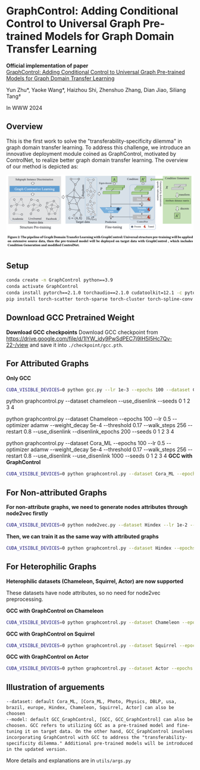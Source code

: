 # GraphControl: Adding Conditional Control to Universal Graph Pre-trained Models for Graph Domain Transfer Learning

**Official implementation of paper**  <br>[GraphControl: Adding Conditional Control to Universal Graph Pre-trained Models for Graph Domain Transfer Learning](https://arxiv.org/abs/2310.07365) <br>

Yun Zhu*, Yaoke Wang*, Haizhou Shi, Zhenshuo Zhang, Dian Jiao, Siliang Tang†

In WWW 2024

## Overview
This is the first work to solve the "transferability-specificity dilemma" in graph domain transfer learning. To address this challenge, we introduce an innovative deployment module coined as GraphControl, motivated by ControlNet, to realize better graph domain transfer learning. The overview of our method is depicted as:

![](./png/framework.png)


## Setup

```bash
conda create -n GraphControl python==3.9
conda activate GraphControl 
conda install pytorch==2.1.0 torchaudio==2.1.0 cudatoolkit=12.1 -c pytorch -c conda-forge
pip install torch-scatter torch-sparse torch-cluster torch-spline-conv torch-geometric -f https://data.pyg.org/whl/torch-2.1.0+cu121.html
```

## Download GCC Pretrained Weight

**Download GCC checkpoints**
Download GCC checkpoint from https://drive.google.com/file/d/1lYW_idy9PwSdPEC7j9IH5I5Hc7Qv-22-/view and save it into `./checkpoint/gcc.pth`. 

## For Attributed Graphs

**Only GCC**

```bash
CUDA_VISIBLE_DEVICES=0 python gcc.py --lr 1e-3 --epochs 100 --dataset Cora_ML --model GCC --use_adj --seeds 0 1 2 3 4 5 6 7 8 9 10 11 12 13 14 15 16 17 18 19
```
python graphcontrol.py --dataset chameleon --use_disenlink --seeds 0 1 2 3 4

python graphcontrol.py --dataset Chameleon --epochs 100 --lr 0.5 --optimizer adamw --weight_decay 5e-4 --threshold 0.17 --walk_steps 256 --restart 0.8 --use_disenlink --disenlink_epochs 200 --seeds 0 1 2 3 4


python graphcontrol.py --dataset Cora_ML --epochs 100 --lr 0.5 --optimizer adamw --weight_decay 5e-4 --threshold 0.17 --walk_steps 256 --restart 0.8 --use_disenlink --use_disenlink 1000 --seeds 0 1 2 3 4
**GCC with GraphControl**

```bash
CUDA_VISIBLE_DEVICES=0 python graphcontrol.py --dataset Cora_ML --epochs 100 --lr 0.5 --optimizer adamw --weight_decay 5e-4 --threshold 0.17 --walk_steps 256 --restart 0.8 --seeds 0 1 2 3 4 5 6 7 8 9 10 11 12 13 14 15 16 17 18 19
```

## For Non-attributed Graphs

**For non-attribute graphs, we need to generate nodes attributes through node2vec firstly**

```bash
CUDA_VISIBLE_DEVICES=0 python node2vec.py --dataset Hindex --lr 1e-2 --epochs 100
```

**Then, we can train it as the same way with attributed graphs**

```bash
CUDA_VISIBLE_DEVICES=0 python graphcontrol.py --dataset Hindex --epochs 100 --lr 0.1 --optimizer sgd --weight_decay 5e-4 --threshold 0.17 --walk_steps 256 --restart 0.5 --seeds 0 1 2 3 4 5 6 7 8 9 10 11 12 13 14 15 16 17 18 19
```

## For Heterophilic Graphs

**Heterophilic datasets (Chameleon, Squirrel, Actor) are now supported**

These datasets have node attributes, so no need for node2vec preprocessing.

**GCC with GraphControl on Chameleon**

```bash
CUDA_VISIBLE_DEVICES=0 python graphcontrol.py --dataset Chameleon --epochs 100 --lr 0.5 --optimizer adamw --weight_decay 5e-4 --threshold 0.17 --walk_steps 256 --restart 0.8 --seeds 0 1 2 3 4 5 6 7 8 9
```

**GCC with GraphControl on Squirrel**

```bash
CUDA_VISIBLE_DEVICES=0 python graphcontrol.py --dataset Squirrel --epochs 100 --lr 0.5 --optimizer adamw --weight_decay 5e-4 --threshold 0.17 --walk_steps 256 --restart 0.8 --seeds 0 1 2 3 4 5 6 7 8 9
```

**GCC with GraphControl on Actor**

```bash
CUDA_VISIBLE_DEVICES=0 python graphcontrol.py --dataset Actor --epochs 100 --lr 0.5 --optimizer adamw --weight_decay 5e-4 --threshold 0.17 --walk_steps 256 --restart 0.8 --seeds 0 1 2 3 4 5 6 7 8 9
```

## Illustration of arguements
```
--dataset: default Cora_ML, [Cora_ML, Photo, Physics, DBLP, usa, brazil, europe, Hindex, Chameleon, Squirrel, Actor] can also be choosen
--model: default GCC_GraphControl, [GCC, GCC_GraphControl] can also be choosen. GCC refers to utilizing GCC as a pre-trained model and fine-tuning it on target data. On the other hand, GCC_GraphControl involves incorporating GraphControl with GCC to address the "transferability-specificity dilemma." Additional pre-trained models will be introduced in the updated version.
```
More details and explanations are in `utils/args.py`